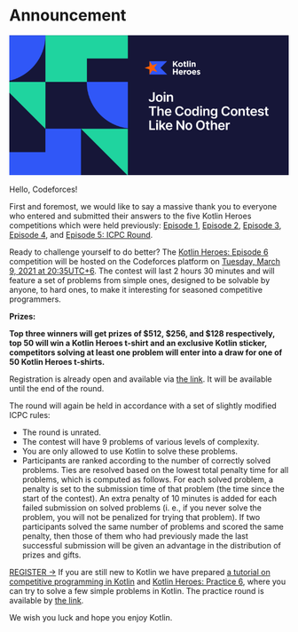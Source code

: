 # Announcement

![](images/6b62332b37519ade4a4d42cb266937c422b64557.png)

Hello, Codeforces!

First and foremost, we would like to say a massive thank you to everyone who entered and submitted their answers to the five Kotlin Heroes competitions which were held previously: [Episode 1](https://codeforces.com/contests/1170), [Episode 2](https://codeforces.com/contests/1211), [Episode 3](https://codeforces.com/contests/1297), [Episode 4](https://codeforces.com/contests/1346), and [Episode 5: ICPC Round](https://codeforces.com/contest/1431).

Ready to challenge yourself to do better? The [Kotlin Heroes: Episode 6](https://codeforces.com/contest/1488 "Kotlin Heroes: Episode 6") competition will be hosted on the Codeforces platform on [Tuesday, March 9, 2021 at 20:35UTC+6](https://codeforces.com/https://www.timeanddate.com/worldclock/fixedtime.html?day=9&month=3&year=2021&hour=17&min=35&sec=0&p1=166). The contest will last 2 hours 30 minutes and will feature a set of problems from simple ones, designed to be solvable by anyone, to hard ones, to make it interesting for seasoned competitive programmers. 

**Prizes:**

**Top three winners will get prizes of $512, $256, and $128 respectively, top 50 will win a Kotlin Heroes t-shirt and an exclusive Kotlin sticker, competitors solving at least one problem will enter into a draw for one of 50 Kotlin Heroes t-shirts.**

Registration is already open and available via [the link](https://codeforces.com/contests/1488,1489). It will be available until the end of the round.

The round will again be held in accordance with a set of slightly modified ICPC rules:

 * The round is unrated.
* The contest will have 9 problems of various levels of complexity.
* You are only allowed to use Kotlin to solve these problems.
* Participants are ranked according to the number of correctly solved problems. Ties are resolved based on the lowest total penalty time for all problems, which is computed as follows. For each solved problem, a penalty is set to the submission time of that problem (the time since the start of the contest). An extra penalty of 10 minutes is added for each failed submission on solved problems (i. e., if you never solve the problem, you will not be penalized for trying that problem). If two participants solved the same number of problems and scored the same penalty, then those of them who had previously made the last successful submission will be given an advantage in the distribution of prizes and gifts.

  

 [REGISTER →](https://codeforces.com/contests/1488,1489)  If you are still new to Kotlin we have prepared [a tutorial on competitive programming in Kotlin](https://codeforces.com/https://kotlinlang.org/docs/tutorials/competitive-programming.html) and [Kotlin Heroes: Practice 6](https://codeforces.com/contest/1489 "Kotlin Heroes: Practice 6"), where you can try to solve a few simple problems in Kotlin. The practice round is available by [the link](https://codeforces.com/contests/1489).

We wish you luck and hope you enjoy Kotlin.

